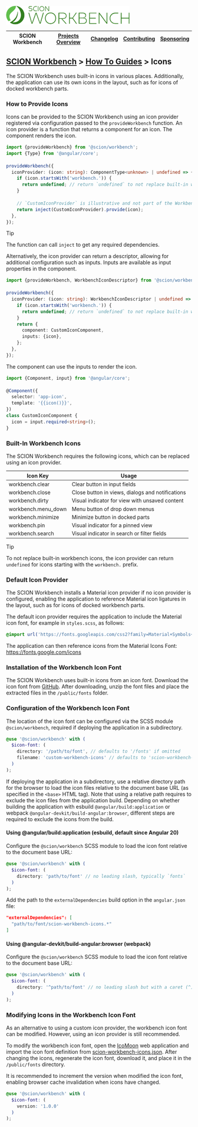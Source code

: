 <a href="/README.md"><img src="/resources/branding/scion-workbench-banner.svg" height="50" alt="SCION Workbench"></a>

| SCION Workbench | [Projects Overview][menu-projects-overview] | [Changelog][menu-changelog] | [Contributing][menu-contributing] | [Sponsoring][menu-sponsoring] |  
|-----------------|---------------------------------------------|-----------------------------|-----------------------------------|-------------------------------|

## [SCION Workbench][menu-home] > [How To Guides][menu-how-to] > Icons

The SCION Workbench uses built-in icons in various places. Additionally, the application can use its own icons in the layout, such as for icons of docked workbench parts.

### How to Provide Icons
Icons can be provided to the SCION Workbench using an icon provider registered via configuration passed to the `provideWorkbench` function.
An icon provider is a function that returns a component for an icon. The component renders the icon.

```ts
import {provideWorkbench} from '@scion/workbench';
import {Type} from '@angular/core';

provideWorkbench({
  iconProvider: (icon: string): ComponentType<unknown> | undefined => {
    if (icon.startsWith('workbench.')) {
      return undefined; // return `undefined` to not replace built-in workbench icons
    }

    // `CustomIconProvider` is illustrative and not part of the Workbench API.
    return inject(CustomIconProvider).provide(icon);
  },
});
```

> [!TIP]
> The function can call `inject` to get any required dependencies.


Alternatively, the icon provider can return a descriptor, allowing for additional configuration such as inputs.
Inputs are available as input properties in the component.

```ts
import {provideWorkbench, WorkbenchIconDescriptor} from '@scion/workbench';

provideWorkbench({
  iconProvider: (icon: string): WorkbenchIconDescriptor | undefined => {
    if (icon.startsWith('workbench.')) {
      return undefined; // return `undefined` to not replace built-in workbench icons
    }
    return {
      component: CustomIconComponent,
      inputs: {icon},
    };
  },
});
```

The component can use the inputs to render the icon.

```ts
import {Component, input} from '@angular/core';

@Component({
  selector: 'app-icon',
  template: '{{icon()}}',
})
class CustomIconComponent {
  icon = input.required<string>();
}
```

### Built-In Workbench Icons
The SCION Workbench requires the following icons, which can be replaced using an icon provider.

| Icon Key            | Usage                                            |
|---------------------|--------------------------------------------------|
| workbench.clear     | Clear button in input fields                     |
| workbench.close     | Close button in views, dialogs and notifications |
| workbench.dirty     | Visual indicator for view with unsaved content   |
| workbench.menu_down | Menu button of drop down menus                   |
| workbench.minimize  | Minimize button in docked parts                  |
| workbench.pin       | Visual indicator for a pinned view               |
| workbench.search    | Visual indicator in search or filter fields      |

> [!TIP]
> To not replace built-in workbench icons, the icon provider can return `undefined` for icons starting with the `workbench.` prefix.


### Default Icon Provider
The SCION Workbench installs a Material icon provider if no icon provider is configured, enabling the application to reference Material icon ligatures in the layout, such as for icons of docked workbench parts.

The default icon provider requires the application to include the Material icon font, for example in `styles.scss`, as follows:

```scss
@import url('https://fonts.googleapis.com/css2?family=Material+Symbols+Rounded');
```

The application can then reference icons from the Material Icons Font: https://fonts.google.com/icons

### Installation of the Workbench Icon Font
The SCION Workbench uses built-in icons from an icon font. Download the icon font from [GitHub][icon-font]. After downloading, unzip the font files and place the extracted files in the `/public/fonts` folder.

### Configuration of the Workbench Icon Font
The location of the icon font can be configured via the SCSS module `@scion/workbench`, required if deploying the application in a subdirectory.

```scss
@use '@scion/workbench' with (
  $icon-font: (
    directory: '/path/to/font', // defaults to '/fonts' if omitted
    filename: 'custom-workbench-icons' // defaults to 'scion-workbench-icons' if omitted
  )
);
```

If deploying the application in a subdirectory, use a relative directory path for the browser to load the icon files relative to the document base URL (as specified in the `<base>` HTML tag).
Note that using a relative path requires to exclude the icon files from the application build. Depending on whether building the application with esbuild `@angular/build:application`
or webpack `@angular-devkit/build-angular:browser`, different steps are required to exclude the icons from the build.

#### Using @angular/build:application (esbuild, default since Angular 20)
Configure the `@scion/workbench` SCSS module to load the icon font relative to the document base URL:
```scss
@use '@scion/workbench' with (
  $icon-font: (
    directory: 'path/to/font' // no leading slash, typically `fonts`
  )
);
```

Add the path to the `externalDependencies` build option in the `angular.json` file:
```json
"externalDependencies": [
  "path/to/font/scion-workbench-icons.*"
]
```

#### Using @angular-devkit/build-angular:browser (webpack)
Configure the `@scion/workbench` SCSS module to load the icon font relative to the document base URL:
```scss
@use '@scion/workbench' with (
  $icon-font: (
    directory: '^path/to/font' // no leading slash but with a caret (^), typically `^fonts`
  )
);
```

### Modifying Icons in the Workbench Icon Font
As an alternative to using a custom icon provider, the workbench icon font can be modified. However, using an icon provider is still recommended.

To modify the workbench icon font, open the [IcoMoon][ico-moon] web application and import the icon font definition from [scion-workbench-icons.json][icon-font-definition]. After changing the icons, regenerate the icon font, download it, and place it in the `/public/fonts` directory.

It is recommended to increment the version when modified the icon font, enabling browser cache invalidation when icons have changed.
```scss
@use '@scion/workbench' with (
  $icon-font: (
    version: '1.0.0'
  )
);
```

[icon-font]: https://raw.githubusercontent.com/SchweizerischeBundesbahnen/scion-workbench/master/resources/scion-workbench-icons/fonts/fonts.zip
[icon-font-definition]: https://raw.githubusercontent.com/SchweizerischeBundesbahnen/scion-workbench/master/resources/scion-workbench-icons/scion-workbench-icons.json
[ico-moon]: https://icomoon.io/app


[menu-how-to]: /docs/site/howto/how-to.md

[menu-home]: /README.md
[menu-projects-overview]: /docs/site/projects-overview.md
[menu-changelog]: /docs/site/changelog.md
[menu-contributing]: /CONTRIBUTING.md
[menu-sponsoring]: /docs/site/sponsoring.md
